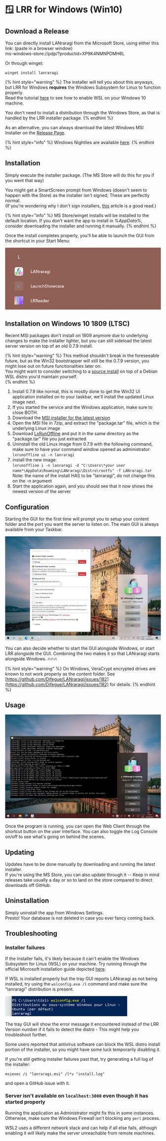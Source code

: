 # 🪟 LRR for Windows (Win10)

## Download a Release

You can directly install LANraragi from the Microsoft Store, using either this link: (paste in a browser window)  
ms-windows-store://pdp/?productid=XP9K4NMNPDMH6L  

Or through winget:  

```
winget install lanraragi
```

{% hint style="warning" %}
The installer will tell you about this anyways, but LRR for Windows **requires** the Windows Subsystem for Linux to function properly.  
Read the tutorial [here](https://docs.microsoft.com/en-us/windows/wsl/install) to see how to enable WSL on your Windows 10 machine.

You don't need to install a distribution through the Windows Store, as that is handled by the LRR installer package.
{% endhint %}

As an alternative, you can always download the latest Windows MSI Installer on the [Release Page](https://github.com/Difegue/LANraragi/releases).

{% hint style="info" %}
Windows Nightlies are available [here](https://nightly.link/Difegue/LANraragi/workflows/push-continous-delivery/dev).
{% endhint %}

## Installation

Simply execute the installer package. (The MS Store will do this for you if you went that way)

You might get a SmartScreen prompt from Windows (doesn't seem to happen with the Store) as the installer isn't signed; These are perfectly normal.  
(If you're wondering why I don't sign installers, [this](https://gaby.dev/posts/code-signing) article is a good read.)

{% hint style="info" %}
MS Store/winget installs will be installed to the default location. If you don't want the app to install in _%AppData%_, consider downloading the installer and running it manually.
{% endhint %}

Once the install completes properly, you'll be able to launch the GUI from the shortcut in your Start Menu:

![](../.screenshots/karen-startmenu.png)

## Installation on Windows 10 1809 (LTSC)  

Recent MSI packages don't install on 1809 anymore due to underlying changes to make the installer lighter, but you can still sideload the latest server version on top of an old 0.7.9 install.

{% hint style="warning" %}
This method shouldn't break in the foreseeable future, but as the Win32 bootstrapper will still be the 0.7.9 version, you might lose out on future functionalities later on.  
You might want to consider switching to a [source install](./source.md) on top of a Debian WSL distro you'd maintain yourself.  
{% endhint %}

1. Install 0.7.9 like normal, this is mostly done to get the Win32 UI application installed on to your taskbar, we'll install the updated Linux image next.  
2. If you started the service and the Windows application, make sure to close BOTH.  
3. Download the [MSI installer for the latest version](https://github.com/Difegue/LANraragi/releases/latest)   
4. Open the MSI file in 7zip, and extract the "package.tar" file, which is the underlying Linux image  
5. Download [LxRunOffline](https://github.com/DDoSolitary/LxRunOffline/releases) and put it in the same directory as the "package.tar" file you just extracted  
6. Uninstall the old Linux image from 0.7.9 with the following command, make sure to have your command window opened as administrator:  
 `lxrunoffline ui -n lanraragi`  
7. install the new image:  
 `lxrunoffline i -n lanraragi -d "C:\Users\*your user name*\AppData\Roaming\LANraragi\Distro\rootfs" -f LANraragi.tar`  
Note: the name of the install HAS to be "lanraragi", do not change this on the -n argument  
8. Start the application again, and you should see that it now shows the newest version of the server  


## Configuration

Starting the GUI for the first time will prompt you to setup your content folder and the port you want the server to listen on. The main GUI is always available from your Taskbar.

![Tray GUI and Settings Window](../.screenshots/karen-light.jpg)

You can also decide whether to start the GUI alongside Windows, or start LRR alongside the GUI. Combining the two makes it so that LANraragi starts alongside Windows. 🔥🔥🔥

{% hint style="warning" %}
On Windows, VeraCrypt encrypted drives are known to not work properly as the content folder. See [https://github.com/Difegue/LANraragi/issues/182](https://github.com/Difegue/LANraragi/issues/182) for details.
{% endhint %}

## Usage

![Tray GUI and Log Console. Check that Dark Theme tho ‍](../.screenshots/karen-dark.jpg)

Once the program is running, you can open the Web Client through the shortcut button on the user interface. You can also toggle the Log Console on/off to see what's going on behind the scenes.

## Updating

Updates have to be done manually by downloading and running the latest installer.  
If you're using the MS Store, you can also update through it -- Keep in mind releases take usually a day or so to land on the store compared to direct downloads off GitHub.

## Uninstallation

Simply uninstall the app from Windows Settings.  
Presto! Your database is not deleted in case you ever fancy coming back.

## Troubleshooting

### Installer failures

If the installer fails, it's likely because it can't enable the Windows Subsystem for Linux (WSL) on your machine. Try running through the official Microsoft installation guide depicted [here](https://docs.microsoft.com/en-us/windows/wsl/install-win10).

If WSL is installed properly but the tray GUI reports LANraragi as not being installed, try using the `wslconfig.exe /l` command and make sure the "lanraragi" distribution is present.

![](../.screenshots/karen-distro.png)

The tray GUI will show the error message it encountered instead of the LRR Version number if it fails to detect the distro - This might help you troubleshoot further.

Some users reported that antivirus software can block the WSL distro install portion of the installer, so you might have some luck temporarily disabling it.

If you're still getting installer failures past that, try generating a full log of the installer:

```
msiexec /i "lanraragi.msi" /l*v "install.log"
```

and open a GitHub issue with it.

### Server isn't available on `localhost:3000` even though it has started properly

Running the application as Administrator might fix this in some instances.  
Otherwise, make sure the Windows Firewall isn't blocking any `perl` process.

WSL2 uses a different network stack and can help if all else fails, although enabling it will likely make the server unreachable from remote machines.
